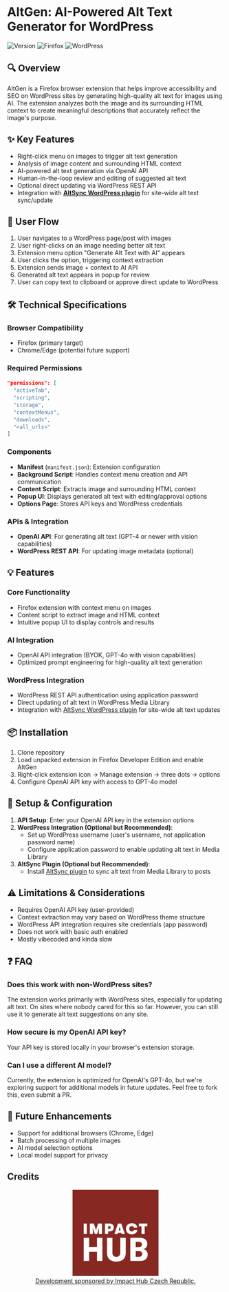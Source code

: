 # AltGen: AI-Powered Alt Text Generator for WordPress

![Version](https://img.shields.io/badge/version-0.9.6-blue)
![Firefox](https://img.shields.io/badge/Firefox-Compatible-orange)
![WordPress](https://img.shields.io/badge/WordPress-Compatible-green)

## 🔍 Overview
AltGen is a Firefox browser extension that helps improve accessibility and SEO on WordPress sites by generating high-quality alt text for images using AI. The extension analyzes both the image and its surrounding HTML context to create meaningful descriptions that accurately reflect the image's purpose.

## ✨ Key Features
- Right-click menu on images to trigger alt text generation
- Analysis of image content and surrounding HTML context
- AI-powered alt text generation via OpenAI API
- Human-in-the-loop review and editing of suggested alt text
- Optional direct updating via WordPress REST API
- Integration with [**AltSync WordPress plugin**](https://github.com/thebys/altsync) for site-wide alt text sync/update

## 🔄 User Flow
1. User navigates to a WordPress page/post with images
2. User right-clicks on an image needing better alt text
3. Extension menu option "Generate Alt Text with AI" appears
4. User clicks the option, triggering context extraction
5. Extension sends image + context to AI API
6. Generated alt text appears in popup for review
7. User can copy text to clipboard or approve direct update to WordPress

## 🛠️ Technical Specifications

### Browser Compatibility
- Firefox (primary target)
- Chrome/Edge (potential future support)

### Required Permissions
```json
"permissions": [
  "activeTab",
  "scripting", 
  "storage",
  "contextMenus",
  "downloads",
  "<all_urls>"
]
```

### Components
- **Manifest** (`manifest.json`): Extension configuration
- **Background Script**: Handles context menu creation and API communication
- **Content Script**: Extracts image and surrounding HTML context
- **Popup UI**: Displays generated alt text with editing/approval options
- **Options Page**: Stores API keys and WordPress credentials

### APIs & Integration
- **OpenAI API**: For generating alt text (GPT-4 or newer with vision capabilities)
- **WordPress REST API**: For updating image metadata (optional)

## 💡 Features

### Core Functionality
- Firefox extension with context menu on images
- Content script to extract image and HTML context
- Intuitive popup UI to display controls and results

### AI Integration
- OpenAI API integration (BYOK, GPT-4o with vision capabilities)
- Optimized prompt engineering for high-quality alt text generation

### WordPress Integration
- WordPress REST API authentication using application password
- Direct updating of alt text in WordPress Media Library
- Integration with [AltSync WordPress plugin](https://github.com/thebys/altsync) for site-wide alt text updates

## 📦 Installation
1. Clone repository
2. Load unpacked extension in Firefox Developer Edition and enable AltGen
3. Right-click extension icon → Manage extension → three dots → options
4. Configure OpenAI API key with access to GPT-4o model

## 🚀 Setup & Configuration
1. **API Setup**: Enter your OpenAI API key in the extension options
2. **WordPress Integration (Optional but Recommended)**:
   - Set up WordPress username (user's username, not application password name)
   - Configure application password to enable updating alt text in Media Library
3. **AltSync Plugin (Optional but Recommended)**:
   - Install [AltSync plugin](https://github.com/thebys/altsync) to sync alt text from Media Library to posts

## ⚠️ Limitations & Considerations
- Requires OpenAI API key (user-provided)
- Context extraction may vary based on WordPress theme structure
- WordPress API integration requires site credentials (app password)
- Does not work with basic auth enabled
- Mostly vibecoded and kinda slow

## ❓ FAQ
### Does this work with non-WordPress sites?
The extension works primarily with WordPress sites, especially for updating alt text. On sites where nobody cared for this so far. However, you can still use it to generate alt text suggestions on any site.

### How secure is my OpenAI API key?
Your API key is stored locally in your browser's extension storage.

### Can I use a different AI model?
Currently, the extension is optimized for OpenAI's GPT-4o, but we're exploring support for additional models in future updates. Feel free to fork this, even submit a PR.

## 🔮 Future Enhancements
- Support for additional browsers (Chrome, Edge)
- Batch processing of multiple images
- AI model selection options
- Local model support for privacy

## Credits
<p align="center">
<a href="https://impacthub.cz/" target="_blank">
  <img width="200" src="./misc/logo-impact-hub.jpg"><br>
Development sponsored by Impact Hub Czech Republic.
</a>
</p>
